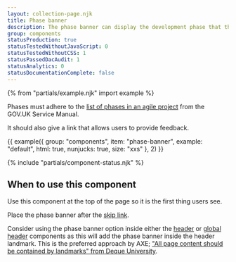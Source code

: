 ```yaml
---
layout: collection-page.njk
title: Phase banner
description: The phase banner can display the development phase that the service is currently in.
group: components
statusProduction: true
statusTestedWithoutJavaScript: 0
statusTestedWithoutCSS: 1
statusPassedDacAudit: 1
statusAnalytics: 0
statusDocumentationComplete: false
---
```


{% from "partials/example.njk" import example %}

Phases must adhere to the [list of phases in an agile project](https://www.gov.uk/service-manual/agile-delivery) from the GOV.UK Service Manual.

It should also give a link that allows users to provide feedback.

{{ example({ group: "components", item: "phase-banner", example: "default", html: true, nunjucks: true, size: "xxs" }, 2) }}

{% include "partials/component-status.njk" %}

## When to use this component

Use this component at the top of the page so it is the first thing users see.

Place the phase banner after the [skip link](../skip-link/).

Consider using the phase banner option inside either the [header](../header/) or [global header](../global-header/) components as this will add the phase banner inside the header landmark. This is the preferred approach by AXE; ["All page content should be contained by landmarks" from Deque University](https://dequeuniversity.com/rules/axe/4.10/region).
